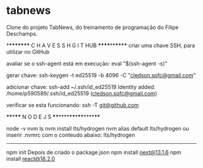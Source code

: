 # tabnews

Clone do projeto TabNews, do treinamento de programação do Filipe Deschamps.

\***\*\*\*\*\*\*\*** C H A V E S S H G I T HUB **\*\*\*\***\*\***\*\*\*\***
criar uma chave SSH, para utilizar no GitHub

avaliar se o ssh-agent está em execução:
eval "$(ssh-agent -s)"

gerar chave:
ssh-keygen -t ed25519 -b 4096 -C "cledson.spfc@gmail.com"

adicionar chave:
ssh-add ~/.ssh/id_ed25519
Identity added: /home/p590589/.ssh/id_ed25519 (cledson.spfc@gmail.com)

verificar se esta funcionando:
ssh -T git@github.com

**\*\***\***\*\*** N O D E J S **\*\***\*\*\*\***\*\***\***\*\***\*\*\*\***\*\***

node -v
nvm ls
nvm install lts/hydrogen
nvm alias default lts/hydrogen
ou inserir .nvmrc com o conteudo abaixo:
lts/hydrogen

---

npm init
Depois de criado o package.json
npm install next@13.1.6
npm install react@18.2.0
